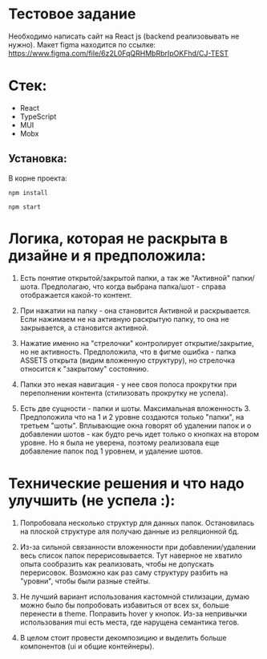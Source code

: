 # Тестовое задание

Необходимо написать сайт на React js (backend реализовывать не нужно). Макет figma находится по ссылке:
https://www.figma.com/file/6z2L0FqQRHMbRbrIpOKFhd/CJ-TEST

# Стек:
- React
- TypeScript
- MUI
- Mobx

## Установка:
В корне проекта:

`npm install`

`npm start`

# Логика, которая не раскрыта в дизайне и я предположила:

1) Есть понятие открытой/закрытой папки, а так же "Активной" папки/шота. Предполагаю, что когда выбрана папка/шот - справа отображается какой-то контент.

2) При нажатии на папку - она становится Активной и раскрывается. Если нажимаем не на активную раскрытую папку, то она не закрывается, а становится активной.

3) Нажатие именно на "стрелочки" контролирует открытие/закрытие, но не активность. Предположила, что в фигме ошибка - папка ASSETS открыта (видим вложенную структуру), но стрелочка относится к "закрытому" состоянию.

4) Папки это некая навигация - у нее своя полоса прокрутки при переполнении контента (стилизовать прокрутку не успела).

6) Есть две сущности - папки и шоты. Максимальная вложенность 3. Предположила что на 1 и 2 уровне создаются только "папки", на третьем "шоты". Вплывающие окна говорят об удалении папок и о добавлении шотов - как будто речь идет только о кнопках на втором уровне. Но я была не уверена, поэтому реализовала еще добавление папок под 1 уровнем, и удаление шотов.


# Технические решения и что надо улучшить (не успела :\):

1) Попробовала несколько структур для данных папок. Остановилась на плоской структуре аля получаю данные из реляционной бд.

2) Из-за сильной связанности вложенности при добавлении/удалении весь список папок перерисовывается. Тут наверное не хватило опыта сообразить как реализовать, чтобы не допускать перерисовок. Возможно как раз саму структуру разбить на "уровни", чтобы были разные стейты.

3) Не лучший вариант использования кастомной стилизации, думаю можно было бы попробовать избавиться от всех sx, больше перенести в theme. Поправить hover у кнопок. Из-за непривычки использования mui есть места, где нарущена семантика тегов.

4) В целом стоит провести декомпозицию и выделить больше компонентов (ui и общие контейнеры).

